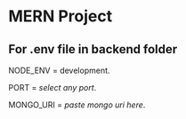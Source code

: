# MERN Project

## For .env file in backend folder
NODE_ENV = development. 

PORT = *select any port*. 

MONGO_URI = *paste mongo uri here*. 
